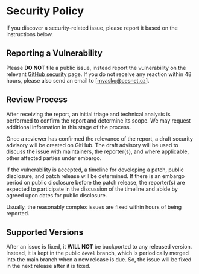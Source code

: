# Security Policy

If you discover a security-related issue, please report it based on the instructions below.

## Reporting a Vulnerability

Please **DO NOT** file a public issue, instead report the vulnerability on the relevant
[GitHub security](https://github.com/sysrepo/sysrepo/security) page. If you do not receive any reaction within 48 hours,
please also send an email to [mvasko@cesnet.cz].

## Review Process

After receiving the report, an initial triage and technical analysis is performed to confirm the report and determine
its scope. We may request additional information in this stage of the process.

Once a reviewer has confirmed the relevance of the report, a draft security advisory will be created on GitHub. The
draft advisory will be used to discuss the issue with maintainers, the reporter(s), and where applicable, other affected
parties under embargo.

If the vulnerability is accepted, a timeline for developing a patch, public disclosure, and patch release will be
determined. If there is an embargo period on public disclosure before the patch release, the reporter(s) are expected to
participate in the discussion of the timeline and abide by agreed upon dates for public disclosure.

Usually, the reasonably complex issues are fixed within hours of being reported.

## Supported Versions

After an issue is fixed, it **WILL NOT** be backported to any released version. Instead, it is kept in the public `devel`
branch, which is periodically merged into the main branch when a new release is due. So, the issue will be fixed in the
next release after it is fixed.

